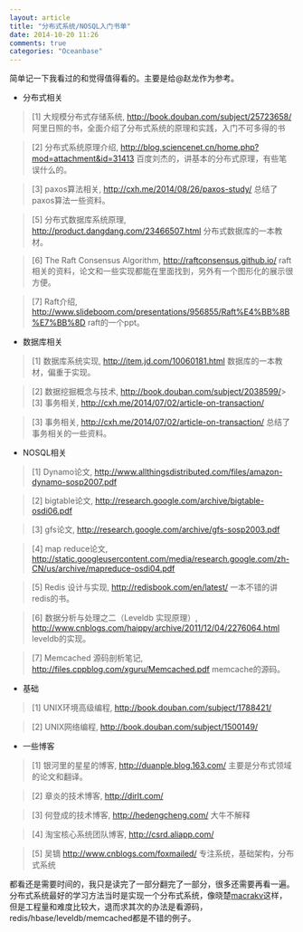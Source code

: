 ```yaml
---
layout: article
title: "分布式系统/NOSQL入门书单"
date: 2014-10-20 11:26
comments: true
categories: "Oceanbase"
---
```


  简单记一下我看过的和觉得值得看的。主要是给@赵龙作为参考。

  * 分布式相关

>\[1] 大规模分布式存储系统, <http://book.douban.com/subject/25723658/>
  阿里日照的书，全面介绍了分布式系统的原理和实践，入门不可多得的书

>\[2] 分布式系统原理介绍, <http://blog.sciencenet.cn/home.php?mod=attachment&id=31413>
  百度刘杰的，讲基本的分布式原理，有些笔误什么的。

>\[3] paxos算法相关, <http://cxh.me/2014/08/26/paxos-study/>
  总结了paxos算法一些资料。

>\[5] 分布式数据库系统原理, <http://product.dangdang.com/23466507.html>
  分布式数据库的一本教材。

>\[6] The Raft Consensus Algorithm, <http://raftconsensus.github.io/>
  raft相关的资料，论文和一些实现都能在里面找到，另外有一个图形化的展示很方便。

>\[7] Raft介绍, <http://www.slideboom.com/presentations/956855/Raft%E4%BB%8B%E7%BB%8D>
  raft的一个ppt。

* 数据库相关

>\[1] 数据库系统实现, <http://item.jd.com/10060181.html>
  数据库的一本教材，偏重于实现。

>\[2] 数据挖掘概念与技术, <http://book.douban.com/subject/2038599/>>\[3] 事务相关, <http://cxh.me/2014/07/02/article-on-transaction/>

>\[3] 事务相关, <http://cxh.me/2014/07/02/article-on-transaction/>
  总结了事务相关的一些资料。

* NOSQL相关

>\[1] Dynamo论文, <http://www.allthingsdistributed.com/files/amazon-dynamo-sosp2007.pdf>

>\[2] bigtable论文, <http://research.google.com/archive/bigtable-osdi06.pdf>

>\[3] gfs论文, <http://research.google.com/archive/gfs-sosp2003.pdf>

>\[4] map reduce论文, <http://static.googleusercontent.com/media/research.google.com/zh-CN/us/archive/mapreduce-osdi04.pdf>

>\[5] Redis 设计与实现, <http://redisbook.com/en/latest/>
  一本不错的讲redis的书。

>\[6] 数据分析与处理之二（Leveldb 实现原理）, <http://www.cnblogs.com/haippy/archive/2011/12/04/2276064.html>
  leveldb的实现。

>\[7] Memcached 源码剖析笔记, <http://files.cppblog.com/xguru/Memcached.pdf>
  memcache的源码。

* 基础

>\[1] UNIX环境高级编程, <http://book.douban.com/subject/1788421/>

>\[2] UNIX网络编程, <http://book.douban.com/subject/1500149/>

* 一些博客

>\[1] 银河里的星星的博客, <http://duanple.blog.163.com/>
  主要是分布式领域的论文和翻译。

>\[2] 章炎的技术博客, <http://dirlt.com/>

>\[3] 何登成的技术博客, <http://hedengcheng.com/> 大牛不解释

>\[4] 淘宝核心系统团队博客, <http://csrd.aliapp.com/>

>\[5] 吴镝 <http://www.cnblogs.com/foxmailed/> 专注系统，基础架构，分布式系统

  都看还是需要时间的，我只是读完了一部分翻完了一部分，很多还需要再看一遍。分布式系统最好的学习方法当时是实现一个分布式系统，像晓楚[macrakv](https://github.com/raywill/macraykv "Macrakv")这样，但是工程量和难度比较大，退而求其次的办法是看源码，redis/hbase/leveldb/memcached都是不错的例子。

[1]: http://book.douban.com/subject/25723658/ "大规模分布式存储系统"
[2]: http://www.valleytalk.org/wp-content/uploads/2012/07/%E5%88%86%E5%B8%83%E5%BC%8F%E7%B3%BB%E7%BB%9F%E5%8E%9F%E7%90%86%E4%BB%8B%E7%BB%8D.pdf "分布式系统原理介绍"
[3]: http://cxh.me/2014/08/26/paxos-study/ "paxos算法相关"
[4]: http://cxh.me/2014/07/02/article-on-transaction/ "事务相关"
[5]: http://product.dangdang.com/23466507.html "分布式数据库系统原理"
[6]: http://raftconsensus.github.io/ "The Raft Consensus Algorithm"
[7]: http://www.slideboom.com/presentations/956855/Raft%E4%BB%8B%E7%BB%8D "Raft介绍"

[1]: http://item.jd.com/10060181.html "数据库系统实现"
[2]: http://book.douban.com/subject/2038599/ "数据挖掘概念与技术"


[1]: http://www.allthingsdistributed.com/files/amazon-dynamo-sosp2007.pdf "Dynamo论文"
[2]: http://research.google.com/archive/bigtable-osdi06.pdf "bigtable论文"
[3]: http://research.google.com/archive/gfs-sosp2003.pdf "gfs论文"
[4]: http://static.googleusercontent.com/media/research.google.com/zh-CN/us/archive/mapreduce-osdi04.pdf "map reduce论文"
[5]: http://redisbook.com/en/latest/ "Redis 设计与实现"
[6]: http://www.cnblogs.com/haippy/archive/2011/12/04/2276064.html "数据分析与处理之二（Leveldb 实现原理）"
[7]: http://files.cppblog.com/xguru/Memcached.pdf "Memcached 源码剖析笔记"

[1]: http://book.douban.com/subject/1788421/ "UNIX环境高级编程"
[2]: http://book.douban.com/subject/1500149/ "UNIX网络编程"

[1]: http://duanple.blog.163.com/ "银河里的星星的博客"
[2]: http://dirlt.com/ "章炎的技术博客"
[3]: http://hedengcheng.com/ "何登成的技术博客"
[4]: http://csrd.aliapp.com/ "淘宝核心系统团队博客"
